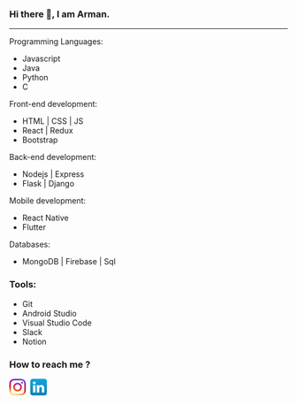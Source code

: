 ### Hi there 👋, I am Arman.
<hr />

Programming Languages:
- Javascript
- Java
- Python
- C

Front-end development:

- HTML | CSS | JS
- React | Redux
- Bootstrap

 Back-end development:

- Nodejs | Express
- Flask | Django

 Mobile development:

- React Native
- Flutter

Databases:

- MongoDB | Firebase | Sql 

### Tools:
- Git
- Android Studio
- Visual Studio Code
- Slack
- Notion

### How to reach me ?

[<img src="./icons/ig_icon.png" width="30" height="30">](https://www.instagram.com/arman.shakeel/)&nbsp;
[<img src="./icons/linkedin_icon.png" width="30" height="30">](https://www.linkedin.com/in/arman-shakeel-bbb130203/)
